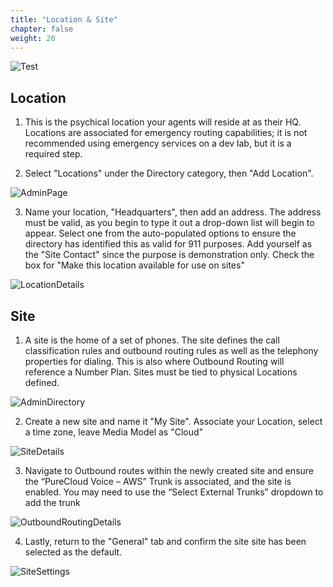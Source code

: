 ```yaml
---
title: "Location & Site"
chapter: false
weight: 20
---
```

![Test](/images/testing2.jpg)
## Location
1. This is the psychical location your agents will reside at as their HQ. Locations are associated for emergency routing capabilities; it is not recommended using emergency services on a dev lab, but it is a required step. 

2. Select "Locations" under the Directory category, then "Add Location". 

![AdminPage](/images/Locations.jpg)

3. Name your location, "Headquarters", then add an address. The address must be valid, as you begin to type it out a drop-down list will begin to appear. Select one from the auto-populated options to ensure the directory has identified this as valid for 911 purposes. Add yourself as the "Site Contact" since the purpose is demonstration only. Check the box for "Make this location available for use on sites" 

![LocationDetails](/images/LocationsPopup.jpg)

## Site

1. A site is the home of a set of phones. The site defines the call classification rules and outbound routing rules as well as the telephony properties for dialing. This is also where Outbound Routing will reference a Number Plan. Sites must be tied to physical Locations defined.

![AdminDirectory](/images/Site.jpg)

2. Create a new site and name it "My Site". Associate your Location, select a time zone, leave Media Model as "Cloud"

![SiteDetails](/images/SiteSetup.jpg)

3. Navigate to Outbound routes within the newly created site and ensure the “PureCloud Voice – AWS” Trunk is associated, and the site is enabled. You may need to use the “Select External Trunks” dropdown to add the trunk 

![OutboundRoutingDetails](/images/OutboundRoute.jpg)

4. Lastly, return to the "General" tab and confirm the site site has been selected as the default.

![SiteSettings](/images/DefaultSite.jpg)
